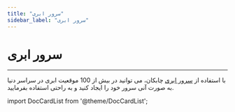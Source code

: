 ```yaml
---
title: "سرور ابری"
sidebar_label: "سرور ابری"
---
```


<head>
  <link rel="canonical" href="https://chabokan.net/products/cloudserver/" />
</head>

# سرور ابری
---

با استفاده از [سرور ابری](https://chabokan.net/products/cloudserver/) چابکان،  می توانید در بیش از 100 موقعیت ابری در سراسر دنیا به صورت آنی سرور خود را ایجاد کنید و به راحتی استفاده بفرمایید.

import DocCardList from '@theme/DocCardList';

<DocCardList />
